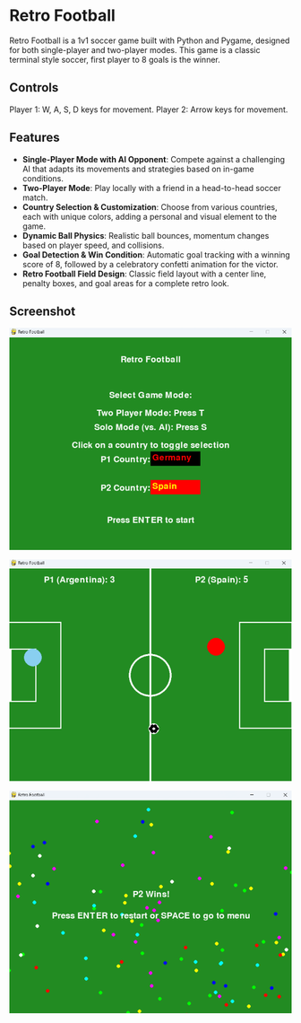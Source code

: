 # Retro Football 

Retro Football is a 1v1 soccer game built with Python and Pygame, designed for both single-player and two-player modes. This game is a classic terminal style soccer, first player to 8 goals is the winner.

## Controls
Player 1: W, A, S, D keys for movement.
Player 2: Arrow keys for movement.

## Features 

- **Single-Player Mode with AI Opponent**: Compete against a challenging AI that adapts its movements and strategies based on in-game conditions.
- **Two-Player Mode**: Play locally with a friend in a head-to-head soccer match.
- **Country Selection & Customization**: Choose from various countries, each with unique colors, adding a personal and visual element to the game.
- **Dynamic Ball Physics**: Realistic ball bounces, momentum changes based on player speed, and collisions.
- **Goal Detection & Win Condition**: Automatic goal tracking with a winning score of 8, followed by a celebratory confetti animation for the victor.
- **Retro Football Field Design**: Classic field layout with a center line, penalty boxes, and goal areas for a complete retro look.

## Screenshot
![game menu](https://raw.githubusercontent.com/SergioGT574/retro-football-game/main/retrofootmenu.png)

![game screen](https://raw.githubusercontent.com/SergioGT574/retro-football-game/main/retrofootgame.png)

![game winner](https://raw.githubusercontent.com/SergioGT574/retro-football-game/refs/heads/main/retrofootwinner.png)
